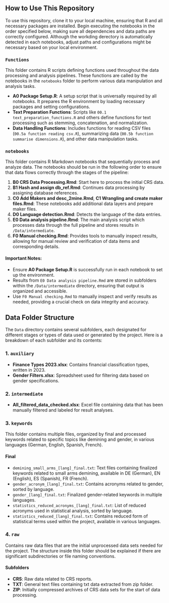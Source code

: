 ## How to Use This Repository

To use this repository, clone it to your local machine, ensuring that R and all necessary packages are installed. Begin executing the notebooks in the order specified below, making sure all dependencies and data paths are correctly configured. Although the workding derectory is automatically detected in each notebooks, adjust paths and configurations might be necessary based on your local environment.

### `Functions`

This folder contains R scripts defining functions used throughout the data processing and analysis pipelines. These functions are called by the notebooks in the `notebooks` folder to perform various data manipulation and analysis tasks.

- **A0 Package Setup.R**: A setup script that is universally required by all notebooks. It prepares the R environment by loading necessary packages and setting configurations.
- **Text Preparation Functions**: Scripts like `00.1 text_preparation_functions.R` and others define functions for text processing such as stemming, concatenation, and normalization.
- **Data Handling Functions**: Includes functions for reading CSV files (`00.5a function reading csv.R`), summarizing data (`00.5b function summarise dimensions.R`), and other data manipulation tasks.

### `notebooks`

This folder contains R Markdown notebooks that sequentially process and analyze data. The notebooks should be run in the following order to ensure that data flows correctly through the stages of the pipeline:

1. **B0 CRS Data Processing.Rmd**: Start here to process the initial CRS data.
2. **B1 Hash and assign db_ref.Rmd**: Continues data processing by assigning database references.
3. **C0 Add Makers and desc_2mine.Rmd**, **C1 Wrangling and create maker files.Rmd**: These notebooks add additional data layers and prepare maker files.
4. **D0 Language detection.Rmd**: Detects the language of the data entries.
5. **E0 Data analysis pipeline.Rmd**: The main analysis script which processes data through the full pipeline and stores results in `/Data/intermediate`.
6. **F0 Manual checking.Rmd**: Provides tools to manually inspect results, allowing for manual review and verification of data items and corresponding details.

#### Important Notes:
- Ensure **A0 Package Setup.R** is successfully run in each notebook to set up the environment.
- Results from `E0 Data analysis pipeline.Rmd` are stored in subfolders within the `/Data/intermediate` directory, ensuring that output is organized and accessible.
- Use `F0 Manual checking.Rmd` to manually inspect and verify results as needed, providing a crucial check on data integrity and accuracy.

## Data Folder Structure

The `Data` directory contains several subfolders, each designated for different stages or types of data used or generated by the project. Here is a breakdown of each subfolder and its contents:

### 1. `auxiliary`
- **Finance Types 2023.xlsx**: Contains financial classification types, written in 2023.
- **Gender Filters.xlsx**: Spreadsheet used for filtering data based on gender specifications.

### 2. `intermediate`
- **All_filtered_data_checked.xlsx**: Excel file containing data that has been manually filtered and labeled for result analyses.

### 3. `keywords`
This folder contains multiple files, organized by final and processed keywords related to specific topics like demining and gender, in various languages (German, English, Spanish, French).
#### Final
- `demining_small_arms_[lang]_final.txt`: Text files containing finalized keywords related to small arms demining, available in DE (German), EN (English), ES (Spanish), FR (French).
- `gender_acronym_[lang]_final.txt`: Contains acronyms related to gender, sorted by language.
- `gender_[lang]_final.txt`: Finalized gender-related keywords in multiple languages.
- `statistics_reduced_acronyms_[lang]_final.txt`: List of reduced acronyms used in statistical analysis, sorted by language.
- `statistics_reduced_[lang]_final.txt`: Contains reduced form of statistical terms used within the project, available in various languages.

### 4. `raw`
Contains raw data files that are the initial unprocessed data sets needed for the project. The structure inside this folder should be explained if there are significant subdirectories or file naming conventions.

#### Subfolders
- **CRS**: Raw data related to CRS reports.
- **TXT**: General text files containing txt data extracted from zip folder.
- **ZIP**: Initially compressed archives of CRS data sets for the start of data processing.
